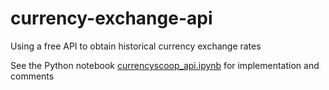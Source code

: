 # currency-exchange-api
Using a free API to obtain historical currency exchange rates

See the Python notebook [currencyscoop_api.ipynb](currencyscoop_api.ipynb) for implementation and comments